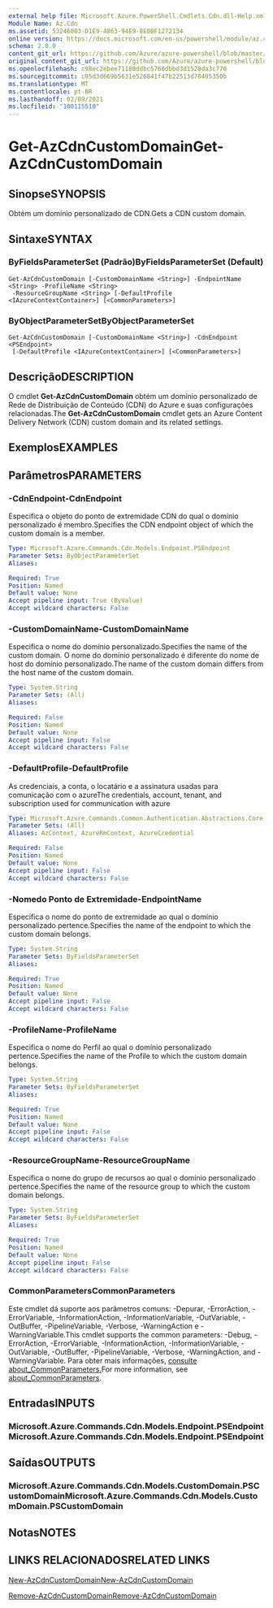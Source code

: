 ```yaml
---
external help file: Microsoft.Azure.PowerShell.Cmdlets.Cdn.dll-Help.xml
Module Name: Az.Cdn
ms.assetid: 53246003-D1E9-4863-94E9-8E0BF1272134
online version: https://docs.microsoft.com/en-us/powershell/module/az.cdn/get-azcdncustomdomain
schema: 2.0.0
content_git_url: https://github.com/Azure/azure-powershell/blob/master/src/Cdn/Cdn/help/Get-AzCdnCustomDomain.md
original_content_git_url: https://github.com/Azure/azure-powershell/blob/master/src/Cdn/Cdn/help/Get-AzCdnCustomDomain.md
ms.openlocfilehash: c98ec2ebee71188ddbc5760dbbd3d1528da3c770
ms.sourcegitcommit: c05d3d669b5631e526841f47b22513d78495350b
ms.translationtype: MT
ms.contentlocale: pt-BR
ms.lasthandoff: 02/09/2021
ms.locfileid: "100115510"
---
```

# <span data-ttu-id="fcf5f-101">Get-AzCdnCustomDomain</span><span class="sxs-lookup"><span data-stu-id="fcf5f-101">Get-AzCdnCustomDomain</span></span>

## <span data-ttu-id="fcf5f-102">Sinopse</span><span class="sxs-lookup"><span data-stu-id="fcf5f-102">SYNOPSIS</span></span>
<span data-ttu-id="fcf5f-103">Obtém um domínio personalizado de CDN.</span><span class="sxs-lookup"><span data-stu-id="fcf5f-103">Gets a CDN custom domain.</span></span>

## <span data-ttu-id="fcf5f-104">Sintaxe</span><span class="sxs-lookup"><span data-stu-id="fcf5f-104">SYNTAX</span></span>

### <span data-ttu-id="fcf5f-105">ByFieldsParameterSet (Padrão)</span><span class="sxs-lookup"><span data-stu-id="fcf5f-105">ByFieldsParameterSet (Default)</span></span>
```
Get-AzCdnCustomDomain [-CustomDomainName <String>] -EndpointName <String> -ProfileName <String>
 -ResourceGroupName <String> [-DefaultProfile <IAzureContextContainer>] [<CommonParameters>]
```

### <span data-ttu-id="fcf5f-106">ByObjectParameterSet</span><span class="sxs-lookup"><span data-stu-id="fcf5f-106">ByObjectParameterSet</span></span>
```
Get-AzCdnCustomDomain [-CustomDomainName <String>] -CdnEndpoint <PSEndpoint>
 [-DefaultProfile <IAzureContextContainer>] [<CommonParameters>]
```

## <span data-ttu-id="fcf5f-107">Descrição</span><span class="sxs-lookup"><span data-stu-id="fcf5f-107">DESCRIPTION</span></span>
<span data-ttu-id="fcf5f-108">O cmdlet **Get-AzCdnCustomDomain** obtém um domínio personalizado de Rede de Distribuição de Conteúdo (CDN) do Azure e suas configurações relacionadas.</span><span class="sxs-lookup"><span data-stu-id="fcf5f-108">The **Get-AzCdnCustomDomain** cmdlet gets an Azure Content Delivery Network (CDN) custom domain and its related settings.</span></span>

## <span data-ttu-id="fcf5f-109">Exemplos</span><span class="sxs-lookup"><span data-stu-id="fcf5f-109">EXAMPLES</span></span>

## <span data-ttu-id="fcf5f-110">Parâmetros</span><span class="sxs-lookup"><span data-stu-id="fcf5f-110">PARAMETERS</span></span>

### <span data-ttu-id="fcf5f-111">-CdnEndpoint</span><span class="sxs-lookup"><span data-stu-id="fcf5f-111">-CdnEndpoint</span></span>
<span data-ttu-id="fcf5f-112">Especifica o objeto do ponto de extremidade CDN do qual o domínio personalizado é membro.</span><span class="sxs-lookup"><span data-stu-id="fcf5f-112">Specifies the CDN endpoint object of which the custom domain is a member.</span></span>

```yaml
Type: Microsoft.Azure.Commands.Cdn.Models.Endpoint.PSEndpoint
Parameter Sets: ByObjectParameterSet
Aliases:

Required: True
Position: Named
Default value: None
Accept pipeline input: True (ByValue)
Accept wildcard characters: False
```

### <span data-ttu-id="fcf5f-113">-CustomDomainName</span><span class="sxs-lookup"><span data-stu-id="fcf5f-113">-CustomDomainName</span></span>
<span data-ttu-id="fcf5f-114">Especifica o nome do domínio personalizado.</span><span class="sxs-lookup"><span data-stu-id="fcf5f-114">Specifies the name of the custom domain.</span></span>
<span data-ttu-id="fcf5f-115">O nome do domínio personalizado é diferente do nome de host do domínio personalizado.</span><span class="sxs-lookup"><span data-stu-id="fcf5f-115">The name of the custom domain differs from the host name of the custom domain.</span></span>

```yaml
Type: System.String
Parameter Sets: (All)
Aliases:

Required: False
Position: Named
Default value: None
Accept pipeline input: False
Accept wildcard characters: False
```

### <span data-ttu-id="fcf5f-116">-DefaultProfile</span><span class="sxs-lookup"><span data-stu-id="fcf5f-116">-DefaultProfile</span></span>
<span data-ttu-id="fcf5f-117">As credenciais, a conta, o locatário e a assinatura usadas para comunicação com o azure</span><span class="sxs-lookup"><span data-stu-id="fcf5f-117">The credentials, account, tenant, and subscription used for communication with azure</span></span>

```yaml
Type: Microsoft.Azure.Commands.Common.Authentication.Abstractions.Core.IAzureContextContainer
Parameter Sets: (All)
Aliases: AzContext, AzureRmContext, AzureCredential

Required: False
Position: Named
Default value: None
Accept pipeline input: False
Accept wildcard characters: False
```

### <span data-ttu-id="fcf5f-118">-Nomedo Ponto de Extremidade</span><span class="sxs-lookup"><span data-stu-id="fcf5f-118">-EndpointName</span></span>
<span data-ttu-id="fcf5f-119">Especifica o nome do ponto de extremidade ao qual o domínio personalizado pertence.</span><span class="sxs-lookup"><span data-stu-id="fcf5f-119">Specifies the name of the endpoint to which the custom domain belongs.</span></span>

```yaml
Type: System.String
Parameter Sets: ByFieldsParameterSet
Aliases:

Required: True
Position: Named
Default value: None
Accept pipeline input: False
Accept wildcard characters: False
```

### <span data-ttu-id="fcf5f-120">-ProfileName</span><span class="sxs-lookup"><span data-stu-id="fcf5f-120">-ProfileName</span></span>
<span data-ttu-id="fcf5f-121">Especifica o nome do Perfil ao qual o domínio personalizado pertence.</span><span class="sxs-lookup"><span data-stu-id="fcf5f-121">Specifies the name of the Profile to which the custom domain belongs.</span></span>

```yaml
Type: System.String
Parameter Sets: ByFieldsParameterSet
Aliases:

Required: True
Position: Named
Default value: None
Accept pipeline input: False
Accept wildcard characters: False
```

### <span data-ttu-id="fcf5f-122">-ResourceGroupName</span><span class="sxs-lookup"><span data-stu-id="fcf5f-122">-ResourceGroupName</span></span>
<span data-ttu-id="fcf5f-123">Especifica o nome do grupo de recursos ao qual o domínio personalizado pertence.</span><span class="sxs-lookup"><span data-stu-id="fcf5f-123">Specifies the name of the resource group to which the custom domain belongs.</span></span>

```yaml
Type: System.String
Parameter Sets: ByFieldsParameterSet
Aliases:

Required: True
Position: Named
Default value: None
Accept pipeline input: False
Accept wildcard characters: False
```

### <span data-ttu-id="fcf5f-124">CommonParameters</span><span class="sxs-lookup"><span data-stu-id="fcf5f-124">CommonParameters</span></span>
<span data-ttu-id="fcf5f-125">Este cmdlet dá suporte aos parâmetros comuns: -Depurar, -ErrorAction, -ErrorVariable, -InformationAction, -InformationVariable, -OutVariable, -OutBuffer, -PipelineVariable, -Verbose, -WarningAction e -WarningVariable.</span><span class="sxs-lookup"><span data-stu-id="fcf5f-125">This cmdlet supports the common parameters: -Debug, -ErrorAction, -ErrorVariable, -InformationAction, -InformationVariable, -OutVariable, -OutBuffer, -PipelineVariable, -Verbose, -WarningAction, and -WarningVariable.</span></span> <span data-ttu-id="fcf5f-126">Para obter mais informações, [consulte about_CommonParameters.](http://go.microsoft.com/fwlink/?LinkID=113216)</span><span class="sxs-lookup"><span data-stu-id="fcf5f-126">For more information, see [about_CommonParameters](http://go.microsoft.com/fwlink/?LinkID=113216).</span></span>

## <span data-ttu-id="fcf5f-127">Entradas</span><span class="sxs-lookup"><span data-stu-id="fcf5f-127">INPUTS</span></span>

### <span data-ttu-id="fcf5f-128">Microsoft.Azure.Commands.Cdn.Models.Endpoint.PSEndpoint</span><span class="sxs-lookup"><span data-stu-id="fcf5f-128">Microsoft.Azure.Commands.Cdn.Models.Endpoint.PSEndpoint</span></span>

## <span data-ttu-id="fcf5f-129">Saídas</span><span class="sxs-lookup"><span data-stu-id="fcf5f-129">OUTPUTS</span></span>

### <span data-ttu-id="fcf5f-130">Microsoft.Azure.Commands.Cdn.Models.CustomDomain.PSCustomDomain</span><span class="sxs-lookup"><span data-stu-id="fcf5f-130">Microsoft.Azure.Commands.Cdn.Models.CustomDomain.PSCustomDomain</span></span>

## <span data-ttu-id="fcf5f-131">Notas</span><span class="sxs-lookup"><span data-stu-id="fcf5f-131">NOTES</span></span>

## <span data-ttu-id="fcf5f-132">LINKS RELACIONADOS</span><span class="sxs-lookup"><span data-stu-id="fcf5f-132">RELATED LINKS</span></span>

[<span data-ttu-id="fcf5f-133">New-AzCdnCustomDomain</span><span class="sxs-lookup"><span data-stu-id="fcf5f-133">New-AzCdnCustomDomain</span></span>](./New-AzCdnCustomDomain.md)

[<span data-ttu-id="fcf5f-134">Remove-AzCdnCustomDomain</span><span class="sxs-lookup"><span data-stu-id="fcf5f-134">Remove-AzCdnCustomDomain</span></span>](./Remove-AzCdnCustomDomain.md)


